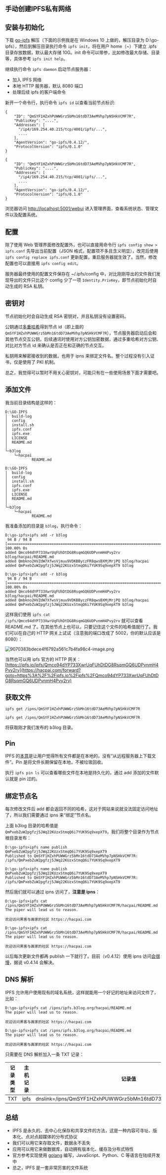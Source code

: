 ## 手动创建IPFS私有网络









## 安装与初始化

下载 [go-ipfs](https://hacpai.com/forward?goto=https%3A%2F%2Fdist.ipfs.io%2F%23go-ipfs) 解压（下面的示例我是在 Windows 10 上做的，解压目录为 D:\go-ipfs），然后到解压目录执行命令 `ipfs init`，将在用户 home（~）下建立 .ipfs 目录存放数据，默认最大存储 10G。init 命令可以带参，比如修改最大存储、目录等，具体参考 `ipfs init help`。

继续执行命令 `ipfs daemon` 启动节点服务器：

- 加入 IPFS 网络
- 本地 HTTP 服务器，默认 8080 端口
- 处理后续 ipfs 的客户端命令

新开一个命令行，执行命令 `ipfs id` 以查看当前节点标识:

```
{
    "ID": "QmSYF1HZxhPUWWGrz5bMn16tdD73AeMVhp7pNSHkVCMF7R",
    "PublicKey": "....",
    "Addresses": [
      "/ip4/169.254.40.215/tcp/4001/ipfs/...",
      ....
    ],
    "AgentVersion": "go-ipfs/0.4.12/",
    "ProtocolVersion": "ipfs/0.1.0"
}

{
    "ID": "QmSYF1HZxhPUWWGrz5bMn16tdD73AeMVhp7pNSHkVCMF7R",
    "PublicKey": "....",
    "Addresses": [
      "/ip4/169.254.40.215/tcp/4001/ipfs/...",
      ....
    ],
    "AgentVersion": "go-ipfs/0.4.12/",
    "ProtocolVersion": "ipfs/0.1.0"
}
```

浏览器访问 [http://localhost:5001/webui](https://hacpai.com/forward?goto=http%3A%2F%2Flocalhost%3A5001%2Fwebui) 进入管理界面，查看系统状态、管理文件以及配置系统。

## 配置

除了使用 Web 管理界面修改配置外，也可以直接用命令行 `ipfs config show > ipfs.conf` 先导出当前配置（JSON 格式，配置项不多且含义明显），改完后使用 `ipfs config replace ipfs.conf` 更新配置，重启服务器就生效了。当然，修改配置也可以直接用 `ipfs config edit`。

服务器最终使用的配置文件保存在 ~/.ipfs/config 中，对比刚刚导出的文件我们发现导出的文件只比这个 config 少了一项 `Identity.PrivKey`，即节点初始化时自动生成的 RSA 私钥。

## 密钥对

节点初始化时会自动生成 RSA 密钥对，并且私钥没有设置密码。

公钥通过[多重哈希](https://hacpai.com/forward?goto=https%3A%2F%2Fgithub.com%2Fmultiformats%2Fmultihash)得到节点 id（即上面的 `QmSYF1HZxhPUWWGrz5bMn16tdD73AeMVhp7pNSHkVCMF7R`），节点服务器启动后会和其他节点交互公钥，后续通讯时使用对方公钥加密数据，通过多重哈希对方公钥、对比对方节点 id 来确认是否正在和正确的节点交互。

私钥用来解密接收到的数据，也用于 ipns 来绑定文件名。整个过程没有引入证书，仅是使用了 PKI 机制。

总之，我觉得可以暂时不用关心密钥对，可能只有在一些使用场景下面才需要吧。

## 添加文件

我当前目录结构是这样的：

```
D:\GO-IPFS
│  build-log
│  config
│  install.sh
│  ipfs.conf
│  ipfs.exe
│  LICENSE
│  README.md
│
└─b3log
    └─hacpai
            README.md

D:\GO-IPFS
│  build-log
│  config
│  install.sh
│  ipfs.conf
│  ipfs.exe
│  LICENSE
│  README.md
│
└─b3log
    └─hacpai
            README.md
```

我准备添加的目录是 `b3log`，执行命令：

```
D:\go-ipfs>ipfs add -r b3log
 94 B / 94 B [=============================================================================================] 100.00% 0s
added Qmco94dYP733XwrUqFUhDtDG8RsqmGQ6UDPvnmH4Pvy2rv b3log/hacpai/README.md
added Qmbkno2HVZdW7XfwsVjmuu9VDKBByczFR8qwsBXMjMrjPQ b3log/hacpai
added QmPxebZuW2pgfzj5JWq22KUzxStmqQ6i7YUK9Sq9xepXT9 b3log

D:\go-ipfs>ipfs add -r b3log
 94 B / 94 B [=============================================================================================] 100.00% 0s
added Qmco94dYP733XwrUqFUhDtDG8RsqmGQ6UDPvnmH4Pvy2rv b3log/hacpai/README.md
added Qmbkno2HVZdW7XfwsVjmuu9VDKBByczFR8qwsBXMjMrjPQ b3log/hacpai
added QmPxebZuW2pgfzj5JWq22KUzxStmqQ6i7YUK9Sq9xepXT9 b3log
```

这样我们使用 `ipfs cat /ipfs/Qmco94dYP733XwrUqFUhDtDG8RsqmGQ6UDPvnmH4Pvy2rv` 就可以查看 README.md 了。在其他节点上也可以，只要记住这个文件的哈希值就行了。我们可以在自己的 HTTP 网关上试试（注意我的端口改成了 5002，你的默认应该是 8080）：

![9070383bdece4f6792a561c7b4fa98c4-image.png]() 

当然也可以用 ipfs 官方的 HTTP 网关：[https://ipfs.io/ipfs/Qmco94dYP733XwrUqFUhDtDG8RsqmGQ6UDPvnmH4Pvy2rv](https://hacpai.com/forward?goto=https%3A%2F%2Fipfs.io%2Fipfs%2FQmco94dYP733XwrUqFUhDtDG8RsqmGQ6UDPvnmH4Pvy2rv)

## 获取文件

```
ipfs get /ipns/QmSYF1HZxhPUWWGrz5bMn16tdD73AeMVhp7pNSHkVCMF7R

ipfs get /ipns/QmSYF1HZxhPUWWGrz5bMn16tdD73AeMVhp7pNSHkVCMF7R
```

将获取刚才我们发布的 b3log 目录。

## Pin

IPFS 的[本意](https://hacpai.com/forward?goto=https%3A%2F%2Fipfs.io%2Fipfs%2FQmNZiPk974vDsPmQii3YbrMKfi12KTSNM7XMiYyiea4VYZ%2Fexample%23%2Fipfs%2FQmP8WUPq2braGQ8iZjJ6w9di6mzgoTWyRLayrMRjjDoyGr%2Fpinning%2Freadme.md)是让用户觉得所有文件都是在本地的，没有“从远程服务器上下载文件”。Pin 是将文件长期保留在本地，不被垃圾回收。

执行 `ipfs pin ls` 可以查看哪些文件在本地是持久化的，通过 add 添加的文件默认就是 pin 过的。

## 绑定节点名

每次修改文件后 add 都会返回不同的哈希，这对于网站来说就没法固定访问地址了，所以我们需要通过 ipns 来“绑定”节点名。

上面 b3log 目录的哈希值是 `QmPxebZuW2pgfzj5JWq22KUzxStmqQ6i7YUK9Sq9xepXT9`，我们将整个目录作为节点根目录发布：

```
D:\go-ipfs>ipfs name publish QmPxebZuW2pgfzj5JWq22KUzxStmqQ6i7YUK9Sq9xepXT9
Published to QmSYF1HZxhPUWWGrz5bMn16tdD73AeMVhp7pNSHkVCMF7R: /ipfs/QmPxebZuW2pgfzj5JWq22KUzxStmqQ6i7YUK9Sq9xepXT9

D:\go-ipfs>ipfs name publish QmPxebZuW2pgfzj5JWq22KUzxStmqQ6i7YUK9Sq9xepXT9
Published to QmSYF1HZxhPUWWGrz5bMn16tdD73AeMVhp7pNSHkVCMF7R: /ipfs/QmPxebZuW2pgfzj5JWq22KUzxStmqQ6i7YUK9Sq9xepXT9
```

然后我们就可以通过 ipns 访问了，**注意是 ipns**：

```
D:\go-ipfs>ipfs cat /ipns/QmSYF1HZxhPUWWGrz5bMn16tdD73AeMVhp7pNSHkVCMF7R/hacpai/README.md
The piper will lead us to reason.

欢迎访问黑客与画家的社区 https://hacpai.com

D:\go-ipfs>ipfs cat /ipns/QmSYF1HZxhPUWWGrz5bMn16tdD73AeMVhp7pNSHkVCMF7R/hacpai/README.md
The piper will lead us to reason.

欢迎访问黑客与画家的社区 https://hacpai.com
```

以后每次更新文件都再 publish 一下就行了。目前（v0.4.12）使用 ipns 访问[会很慢](https://hacpai.com/forward?goto=https%3A%2F%2Fgithub.com%2Fipfs%2Fgo-ipfs%2Fissues%2F3860)，据说 v0.4.14 会解决。

## DNS 解析

IPFS 允许用户使用现有的域名系统，这样就能用一个好记的地址来访问文件了，比如：

```
D:\go-ipfs>ipfs cat /ipns/ipfs.b3log.org/hacpai/README.md
The piper will lead us to reason.

欢迎访问黑客与画家的社区 https://hacpai.com

D:\go-ipfs>ipfs cat /ipns/ipfs.b3log.org/hacpai/README.md
The piper will lead us to reason.

欢迎访问黑客与画家的社区 https://hacpai.com
```

只需要在 DNS 解析加入一条 TXT 记录：

| 记录类型 | 主机记录 | 记录值                                                       |
| -------- | -------- | ------------------------------------------------------------ |
| TXT      | ipfs     | dnslink=/ipns/QmSYF1HZxhPUWWGrz5bMn16tdD73AeMVhp7pNSHkVCMF7R |

## 总结

- IPFS 是永久的、去中心化保存和共享文件的方法，这是一种内容可寻址、版本化、点对点超媒体的分布式协议
- 我们可以用它来存取文件，数据永不丢失
- 应用可以用它来做数据库，自动拥有版本化、缓存及分布式特性
- 官方参考实现使用 [golang](https://hacpai.com/tag/golang) 编写，JavaScript、Python、C 等语言在陆续开发中
- 总之，IPFS 是一套非常厉害的文件系统

 

 

 

 

 